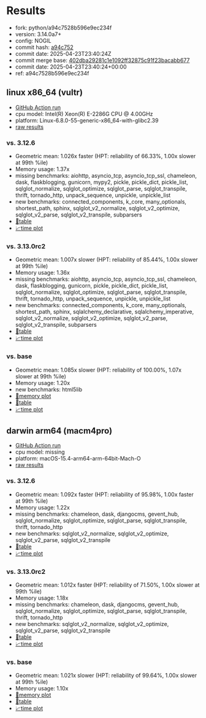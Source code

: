 # Results

- fork: python/a94c7528b596e9ec234f
- version: 3.14.0a7+
- config: NOGIL
- commit hash: [a94c752](https://github.com/python/cpython/commit/a94c752)
- commit date: 2025-04-23T23:40:24Z
- commit merge base: [402dba29281c1e1092ff32875c91f23bacabb677](https://github.com/python/cpython/commit/402dba29281c1e1092ff32875c91f23bacabb677)
- commit date: 2025-04-23T23:40:24+00:00
- ref: a94c7528b596e9ec234f

## linux x86_64 (vultr)

- [GitHub Action run](https://github.com/facebookexperimental/free-threading-benchmarking/actions/runs/14630705743)
- cpu model: Intel(R) Xeon(R) E-2286G CPU @ 4.00GHz
- platform: Linux-6.8.0-55-generic-x86_64-with-glibc2.39
- [raw results](bm-20250423-vultr-x86_64-python-a94c7528b596e9ec234f-3.14.0a7%2B-a94c752.json)

### vs. 3.12.6

- Geometric mean: 1.026x faster (HPT: reliability of 66.33%, 1.00x slower at 99th %ile)
- Memory usage: 1.37x
- missing benchmarks: aiohttp, asyncio_tcp, asyncio_tcp_ssl, chameleon, dask, flaskblogging, gunicorn, mypy2, pickle, pickle_dict, pickle_list, sqlglot_normalize, sqlglot_optimize, sqlglot_parse, sqlglot_transpile, thrift, tornado_http, unpack_sequence, unpickle, unpickle_list
- new benchmarks: connected_components, k_core, many_optionals, shortest_path, sphinx, sqlglot_v2_normalize, sqlglot_v2_optimize, sqlglot_v2_parse, sqlglot_v2_transpile, subparsers
- [📄table](bm-20250423-vultr-x86_64-python-a94c7528b596e9ec234f-3.14.0a7%2B-a94c752-vs-3.12.6.md)
- [📈time plot](bm-20250423-vultr-x86_64-python-a94c7528b596e9ec234f-3.14.0a7%2B-a94c752-vs-3.12.6.svg)

### vs. 3.13.0rc2

- Geometric mean: 1.007x slower (HPT: reliability of 85.44%, 1.00x slower at 99th %ile)
- Memory usage: 1.36x
- missing benchmarks: aiohttp, asyncio_tcp, asyncio_tcp_ssl, chameleon, dask, flaskblogging, gunicorn, pickle, pickle_dict, pickle_list, sqlglot_normalize, sqlglot_optimize, sqlglot_parse, sqlglot_transpile, thrift, tornado_http, unpack_sequence, unpickle, unpickle_list
- new benchmarks: connected_components, k_core, many_optionals, shortest_path, sphinx, sqlalchemy_declarative, sqlalchemy_imperative, sqlglot_v2_normalize, sqlglot_v2_optimize, sqlglot_v2_parse, sqlglot_v2_transpile, subparsers
- [📄table](bm-20250423-vultr-x86_64-python-a94c7528b596e9ec234f-3.14.0a7%2B-a94c752-vs-3.13.0rc2.md)
- [📈time plot](bm-20250423-vultr-x86_64-python-a94c7528b596e9ec234f-3.14.0a7%2B-a94c752-vs-3.13.0rc2.svg)

### vs. base

- Geometric mean: 1.085x slower (HPT: reliability of 100.00%, 1.07x slower at 99th %ile)
- Memory usage: 1.20x
- new benchmarks: html5lib
- [🧠memory plot](bm-20250423-vultr-x86_64-python-a94c7528b596e9ec234f-3.14.0a7%2B-a94c752-vs-base-mem.svg)
- [📄table](bm-20250423-vultr-x86_64-python-a94c7528b596e9ec234f-3.14.0a7%2B-a94c752-vs-base.md)
- [📈time plot](bm-20250423-vultr-x86_64-python-a94c7528b596e9ec234f-3.14.0a7%2B-a94c752-vs-base.svg)

## darwin arm64 (macm4pro)

- [GitHub Action run](https://github.com/facebookexperimental/free-threading-benchmarking/actions/runs/14630705743)
- cpu model: missing
- platform: macOS-15.4-arm64-arm-64bit-Mach-O
- [raw results](bm-20250423-macm4pro-arm64-python-a94c7528b596e9ec234f-3.14.0a7%2B-a94c752.json)

### vs. 3.12.6

- Geometric mean: 1.092x faster (HPT: reliability of 95.98%, 1.00x faster at 99th %ile)
- Memory usage: 1.22x
- missing benchmarks: chameleon, dask, djangocms, gevent_hub, sqlglot_normalize, sqlglot_optimize, sqlglot_parse, sqlglot_transpile, thrift, tornado_http
- new benchmarks: sqlglot_v2_normalize, sqlglot_v2_optimize, sqlglot_v2_parse, sqlglot_v2_transpile
- [📄table](bm-20250423-macm4pro-arm64-python-a94c7528b596e9ec234f-3.14.0a7%2B-a94c752-vs-3.12.6.md)
- [📈time plot](bm-20250423-macm4pro-arm64-python-a94c7528b596e9ec234f-3.14.0a7%2B-a94c752-vs-3.12.6.svg)

### vs. 3.13.0rc2

- Geometric mean: 1.012x faster (HPT: reliability of 71.50%, 1.00x slower at 99th %ile)
- Memory usage: 1.18x
- missing benchmarks: chameleon, dask, djangocms, gevent_hub, sqlglot_normalize, sqlglot_optimize, sqlglot_parse, sqlglot_transpile, thrift, tornado_http
- new benchmarks: sqlglot_v2_normalize, sqlglot_v2_optimize, sqlglot_v2_parse, sqlglot_v2_transpile
- [📄table](bm-20250423-macm4pro-arm64-python-a94c7528b596e9ec234f-3.14.0a7%2B-a94c752-vs-3.13.0rc2.md)
- [📈time plot](bm-20250423-macm4pro-arm64-python-a94c7528b596e9ec234f-3.14.0a7%2B-a94c752-vs-3.13.0rc2.svg)

### vs. base

- Geometric mean: 1.021x slower (HPT: reliability of 99.64%, 1.00x slower at 99th %ile)
- Memory usage: 1.10x
- [🧠memory plot](bm-20250423-macm4pro-arm64-python-a94c7528b596e9ec234f-3.14.0a7%2B-a94c752-vs-base-mem.svg)
- [📄table](bm-20250423-macm4pro-arm64-python-a94c7528b596e9ec234f-3.14.0a7%2B-a94c752-vs-base.md)
- [📈time plot](bm-20250423-macm4pro-arm64-python-a94c7528b596e9ec234f-3.14.0a7%2B-a94c752-vs-base.svg)


